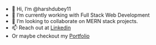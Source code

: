 - 👋 Hi, I’m @harshdubey11
- 🌱 I’m currently working with Full Stack Web Development
- 💞️ I’m looking to collaborate on MERN stack projects.
- 📫 Reach out at [Linkedin](https://www.linkedin.com/in/harsh-dubey11/)
- Or maybe checkout my [Portfolio](https://harshdubey11.github.io/Portfolio)


